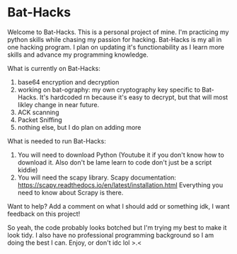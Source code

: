 # Bat-Hacks
Welcome to Bat-Hacks. This is a personal project of mine. I'm practicing my python skills while chasing my passion for hacking. Bat-Hacks is my all in one hacking program. I plan on updating it's functionability as I learn more skills and advance my programming knowledge.

What is currently on Bat-Hacks:
1. base64 encryption and decryption
2. working on bat-ography: my own cryptography key specific to Bat-Hacks. It's hardcoded rn because it's easy to decrypt, but that will most likley change in near future.
3. ACK scanning
4. Packet Sniffing
5. nothing else, but I do plan on adding more

What is needed to run Bat-Hacks: 
1. You will need to download Python (Youtube it if you don't know how to download it. Also don't be lame learn to code don't just be a script kiddie)
2. You will need the scapy library. Scapy documentation: https://scapy.readthedocs.io/en/latest/installation.html
   Everything you need to know about Scrapy is there.

Want to help? Add a comment on what I should add or something idk, I want feedback on this project!

So yeah, the code probably looks botched but I'm trying my best to make it look tidy. I also have no professional programming background so I am doing the best I can. 
Enjoy, or don't idc lol >.<

